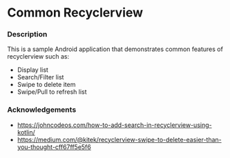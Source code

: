 # Common Recyclerview

### Description

This is a sample Android application that demonstrates common features of recyclerview such as:

- Display list
- Search/Filter list
- Swipe to delete item
- Swipe/Pull to refresh list

### Acknowledgements

- https://johncodeos.com/how-to-add-search-in-recyclerview-using-kotlin/
- https://medium.com/@kitek/recyclerview-swipe-to-delete-easier-than-you-thought-cff67ff5e5f6
